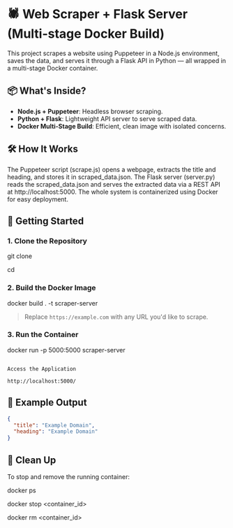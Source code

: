 # 🕷️ Web Scraper + Flask Server (Multi-stage Docker Build)

This project scrapes a website using Puppeteer in a Node.js environment, saves the data, and serves it through a Flask API in Python — all wrapped in a multi-stage Docker container.

## 📦 What's Inside?

- **Node.js + Puppeteer**: Headless browser scraping.
- **Python + Flask**: Lightweight API server to serve scraped data.
- **Docker Multi-Stage Build**: Efficient, clean image with isolated concerns.

## 🛠️ How It Works
The Puppeteer script (scrape.js) opens a webpage, extracts the title and heading, and stores it in scraped_data.json.
The Flask server (server.py) reads the scraped_data.json and serves the extracted data via a REST API at http://localhost:5000.
The whole system is containerized using Docker for easy deployment.

## 🚀 Getting Started

### 1. **Clone the Repository**
git clone <GitHub-repo-url>

cd <repo-url>

### 2. **Build the Docker Image**
docker build . -t scraper-server
> Replace `https://example.com` with any URL you'd like to scrape.

### 3. **Run the Container**
docker run -p 5000:5000 scraper-server
```

Access the Application

http://localhost:5000/
```
## 📄 Example Output

```json
{
  "title": "Example Domain",
  "heading": "Example Domain"
}
```
## 🧹 Clean Up

To stop and remove the running container:

docker ps

docker stop <container_id>

docker rm <container_id>
